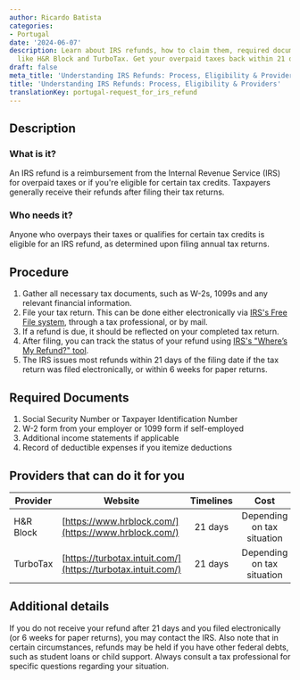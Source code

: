 ```yaml
---
author: Ricardo Batista
categories:
- Portugal
date: '2024-06-07'
description: Learn about IRS refunds, how to claim them, required documents, and providers
  like H&R Block and TurboTax. Get your overpaid taxes back within 21 days!
draft: false
meta_title: 'Understanding IRS Refunds: Process, Eligibility & Providers'
title: 'Understanding IRS Refunds: Process, Eligibility & Providers'
translationKey: portugal-request_for_irs_refund
---
```



## Description
### What is it?
An IRS refund is a reimbursement from the Internal Revenue Service (IRS) for overpaid taxes or if you're eligible for certain tax credits. Taxpayers generally receive their refunds after filing their tax returns.

### Who needs it?
Anyone who overpays their taxes or qualifies for certain tax credits is eligible for an IRS refund, as determined upon filing annual tax returns.

## Procedure
1. Gather all necessary tax documents, such as W-2s, 1099s and any relevant financial information.
2. File your tax return. This can be done either electronically via [IRS's Free File system](https://www.irs.gov/filing/free-file-do-your-federal-taxes-for-free), through a tax professional, or by mail. 
3. If a refund is due, it should be reflected on your completed tax return.
4. After filing, you can track the status of your refund using [IRS's "Where’s My Refund?" tool](https://www.irs.gov/refunds).
5. The IRS issues most refunds within 21 days of the filing date if the tax return was filed electronically, or within 6 weeks for paper returns.

## Required Documents
1. Social Security Number or Taxpayer Identification Number
2. W-2 form from your employer or 1099 form if self-employed
3. Additional income statements if applicable
4. Record of deductible expenses if you itemize deductions

## Providers that can do it for you

| Provider        |     Website     |     Timelines    |       Cost      |
| --------------- | --------------- |  :-------------: | :-------------: |
| H&R Block       |  [https://www.hrblock.com/](https://www.hrblock.com/)     |    21 days     |  Depending on tax situation |
| TurboTax        |  [https://turbotax.intuit.com/](https://turbotax.intuit.com/)   |     21 days     | Depending on tax situation |

## Additional details
If you do not receive your refund after 21 days and you filed electronically (or 6 weeks for paper returns), you may contact the IRS. Also note that in certain circumstances, refunds may be held if you have other federal debts, such as student loans or child support. Always consult a tax professional for specific questions regarding your situation.